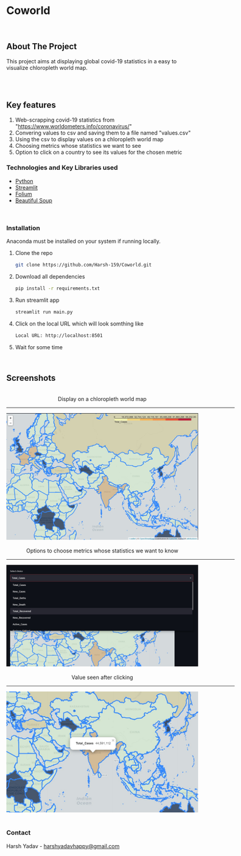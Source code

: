 # Coworld

<br/>


<!-- ABOUT THE PROJECT -->
## **About The Project**
This project aims at displaying global covid-19 statistics in a easy to visualize chloropleth world map. 


<br/>
<br/>

## **Key features**
1. Web-scrapping covid-19 statistics from "https://www.worldometers.info/coronavirus/"
2. Convering values to csv and saving them to a file named "values.csv"
3. Using the csv to display values on a chloropleth world map
4. Choosing metrics whose statistics we want to see
5. Option to click on a country to see its values for the chosen metric

### **Technologies and Key Libraries used**

* [Python](https://www.python.org/)
* [Streamlit](https://streamlit.io/)
* [Folium](http://python-visualization.github.io/folium/)
* [Beautiful Soup](https://www.crummy.com/software/BeautifulSoup/bs4/doc/)

<br/>




### **Installation**
Anaconda must be installed on your system if running locally.

1. Clone the repo
   ```sh
   git clone https://github.com/Harsh-159/Coworld.git
   ```

2. Download all dependencies
   ```sh
   pip install -r requirements.txt
   ```
3. Run streamlit app
   ```sh
   streamlit run main.py
   ```
4. Click on the local URL which will look somthing like
   ```sh
   Local URL: http://localhost:8501
   ```
5. Wait for some time

<br/>

## **Screenshots**
<div align="center" ><br/>
Display on a chloropleth world map<br/><hr width=600/>
  <img src="./images/map.jpg" width=600 ><br/><br/>
Options to choose metrics whose statistics we want to know<br/><hr width=600/>
  <img src="./images/options.jpg" width=600 ><br/><br/>
Value seen after clicking<br/><hr width=600/>
  <img src="./images/click.jpg" width=600><br/>
</div>
<br/>




<!-- CONTACT -->
### **Contact**
Harsh Yadav - harshyadavhappy@gmail.com

<br/>
